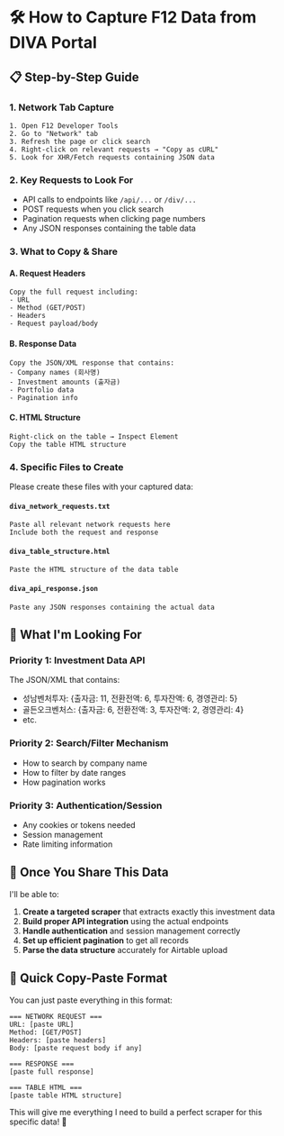 # 🛠 How to Capture F12 Data from DIVA Portal

## 📋 Step-by-Step Guide

### 1. **Network Tab Capture**
```
1. Open F12 Developer Tools
2. Go to "Network" tab
3. Refresh the page or click search
4. Right-click on relevant requests → "Copy as cURL"
5. Look for XHR/Fetch requests containing JSON data
```

### 2. **Key Requests to Look For**
- API calls to endpoints like `/api/...` or `/div/...`
- POST requests when you click search
- Pagination requests when clicking page numbers
- Any JSON responses containing the table data

### 3. **What to Copy & Share**

#### A. **Request Headers**
```
Copy the full request including:
- URL
- Method (GET/POST)
- Headers
- Request payload/body
```

#### B. **Response Data**
```
Copy the JSON/XML response that contains:
- Company names (회사명)
- Investment amounts (출자금)
- Portfolio data
- Pagination info
```

#### C. **HTML Structure**
```
Right-click on the table → Inspect Element
Copy the table HTML structure
```

### 4. **Specific Files to Create**

Please create these files with your captured data:

#### `diva_network_requests.txt`
```
Paste all relevant network requests here
Include both the request and response
```

#### `diva_table_structure.html`
```
Paste the HTML structure of the data table
```

#### `diva_api_response.json`
```
Paste any JSON responses containing the actual data
```

## 🎯 What I'm Looking For

### **Priority 1: Investment Data API**
The JSON/XML that contains:
- 성남벤처투자: {출자금: 11, 전환전액: 6, 투자잔액: 6, 경영관리: 5}
- 골든오크벤처스: {출자금: 6, 전환전액: 3, 투자잔액: 2, 경영관리: 4}
- etc.

### **Priority 2: Search/Filter Mechanism**
- How to search by company name
- How to filter by date ranges
- How pagination works

### **Priority 3: Authentication/Session**
- Any cookies or tokens needed
- Session management
- Rate limiting information

## 🚀 Once You Share This Data

I'll be able to:

1. **Create a targeted scraper** that extracts exactly this investment data
2. **Build proper API integration** using the actual endpoints
3. **Handle authentication** and session management correctly  
4. **Set up efficient pagination** to get all records
5. **Parse the data structure** accurately for Airtable upload

## 📝 Quick Copy-Paste Format

You can just paste everything in this format:

```
=== NETWORK REQUEST ===
URL: [paste URL]
Method: [GET/POST]
Headers: [paste headers]
Body: [paste request body if any]

=== RESPONSE ===
[paste full response]

=== TABLE HTML ===
[paste table HTML structure]
```

This will give me everything I need to build a perfect scraper for this specific data! 🎯 